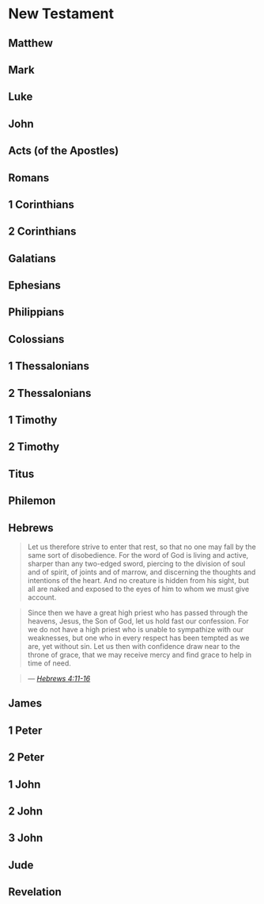 # New Testament

## Matthew
## Mark
## Luke
## John
## Acts (of the Apostles)
## Romans
## 1 Corinthians
## 2 Corinthians
## Galatians
## Ephesians
## Philippians
## Colossians
## 1 Thessalonians
## 2 Thessalonians
## 1 Timothy
## 2 Timothy
## Titus
## Philemon
## Hebrews
> Let us therefore strive to enter that rest, so that no one may fall by the same sort of disobedience. For the word of God is living and active, sharper than any two-edged sword, piercing to the division of soul and of spirit, of joints and of marrow, and discerning the thoughts and intentions of the heart. And no creature is hidden from his sight, but all are naked and exposed to the eyes of him to whom we must give account.

> Since then we have a great high priest who has passed through the heavens, Jesus, the Son of God, let us hold fast our confession. For we do not have a high priest who is unable to sympathize with our weaknesses, but one who in every respect has been tempted as we are, yet without sin. Let us then with confidence draw near to the throne of grace, that we may receive mercy and find grace to help in time of need.

> &mdash; <cite>[Hebrews 4:11-16][1]</cite>


## James
## 1 Peter
## 2 Peter
## 1 John
## 2 John
## 3 John
## Jude
## Revelation


[1]:http://www.esvbible.org/hebrews+4:11-16/
